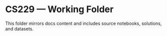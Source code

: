 # CS229 — Working Folder

This folder mirrors docs content and includes source notebooks, solutions, and datasets.
